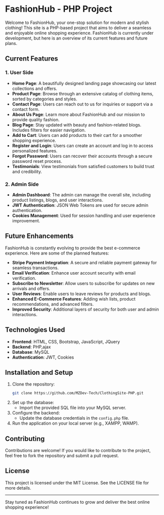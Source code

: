 # FashionHub - PHP Project

Welcome to FashionHub, your one-stop solution for modern and stylish clothing! This site is a PHP-based project that aims to deliver a seamless and enjoyable online shopping experience. FashionHub is currently under development, but here is an overview of its current features and future plans.

## Current Features

### 1. User Side
- **Home Page**: A beautifully designed landing page showcasing our latest collections and offers.
- **Product Page**: Browse through an extensive catalog of clothing items, sorted by categories and styles.
- **Contact Page**: Users can reach out to us for inquiries or support via a contact form.
- **About Us Page**: Learn more about FashionHub and our mission to provide quality fashion.
- **Blog Page**: Stay updated with beauty and fashion-related blogs. Includes filters for easier navigation.
- **Add to Cart**: Users can add products to their cart for a smoother shopping experience.
- **Register and Login**: Users can create an account and log in to access personalized features.
- **Forgot Password**: Users can recover their accounts through a secure password reset process.
- **Testimonials**: View testimonials from satisfied customers to build trust and credibility.

### 2. Admin Side
- **Admin Dashboard**: The admin can manage the overall site, including product listings, blogs, and user interactions.
- **JWT Authentication**: JSON Web Tokens are used for secure admin authentication.
- **Cookies Management**: Used for session handling and user experience improvement.

## Future Enhancements
FashionHub is constantly evolving to provide the best e-commerce experience. Here are some of the planned features:

- **Stripe Payment Integration**: A secure and reliable payment gateway for seamless transactions.
- **Email Verification**: Enhance user account security with email verification.
- **Subscribe to Newsletter**: Allow users to subscribe for updates on new arrivals and offers.
- **User Reviews**: Enable users to leave reviews for products and blogs.
- **Enhanced E-Commerce Features**: Adding wish lists, product recommendations, and advanced filters.
- **Improved Security**: Additional layers of security for both user and admin interactions.

## Technologies Used
- **Frontend**: HTML, CSS, Bootstrap, JavaScript, JQuery
- **Backend**: PHP,ajax
- **Database**: MySQL
- **Authentication**: JWT, Cookies

## Installation and Setup
1. Clone the repository:
   ```bash
   git clone https://github.com/MZDev-Tech/ClothingSite-PHP.git
   ```
2. Set up the database:
   - Import the provided SQL file into your MySQL server.
3. Configure the backend:
   - Update the database credentials in the `config.php` file.
4. Run the application on your local server (e.g., XAMPP, WAMP).

## Contributing
Contributions are welcome! If you would like to contribute to the project, feel free to fork the repository and submit a pull request.

## License
This project is licensed under the MIT License. See the LICENSE file for more details.

---

Stay tuned as FashionHub continues to grow and deliver the best online shopping experience!

